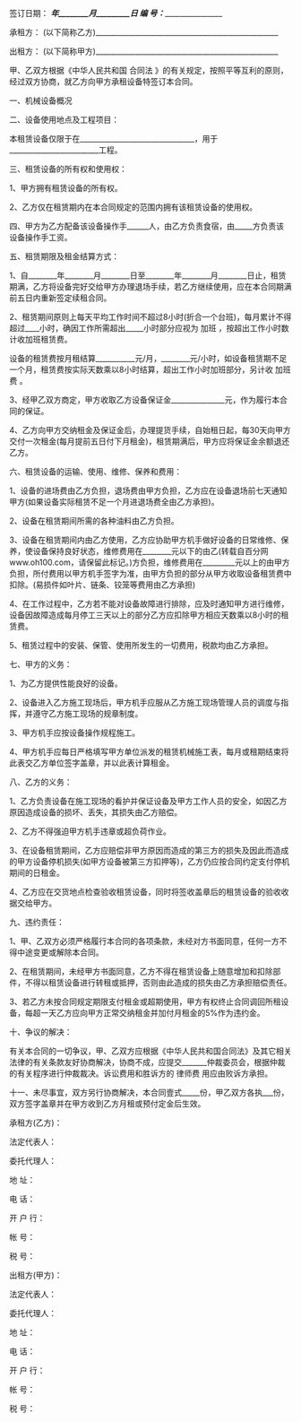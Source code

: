 
 


签订日期： _________年________月_________日 编 号：_________________________


承租方： (以下简称乙方)___________________________________________________


出租方： (以下简称甲方)___________________________________________________


甲、乙双方根据《中华人民共和国
合同法
》的有关规定，按照平等互利的原则，经过双方协商，就乙方向甲方承租设备特签订本合同。


一、机械设备概况


二、设备使用地点及工程项目：


本租赁设备仅限于在________________________________，用于_________________________工程。


三、租赁设备的所有权和使用权：


1、甲方拥有租赁设备的所有权。


2、乙方仅在租赁期内在本合同规定的范围内拥有该租赁设备的使用权。


四、甲方为乙方配备该设备操作手______人，由乙方负责食宿，由_____方负责该设备操作手工资。


五、租赁期限及租金结算方式：


1、自________年________月________日至________年________月________日止，租赁期满，乙方将设备完好交给甲方办理退场手续，若乙方继续使用，应在本合同期满前五日内重新签定续租合同。


2、租赁期间原则上每天平均工作时间不超过8小时(折合一个台班)，每月累计不得超过____小时，确因工作所需超出_____小时部分应视为
加班
，按超出工作小时数计收加班租赁费。


设备的租赁费按月租结算___________元/月，________元/小时，如设备租赁期不足一个月，租赁费按实际天数乘以8小时结算，超出工作小时加班部分，另计收
加班费
。


3、经甲乙双方商定，甲方收取乙方设备保证金_______________元，作为履行本合同的保证。


4、乙方向甲方交纳租金及保证金后，办理提货手续，自始租日起，每30天向甲方交付一次租金(每月提前五日付下月租金)，租赁期满后，甲方应将保证金余额退还乙方。


六、租赁设备的运输、使用、维修、保养和费用：


1、设备的进场费由乙方负担，退场费由甲方负担，乙方应在设备退场前七天通知甲方(如果设备实际租赁不足一个月进退场费全由乙方承担)。


2、设备在租赁期间所需的各种油料由乙方负担。


3、设备在租赁期间内由乙方使用，乙方应协助甲方机手做好设备的日常维修、保养，使设备保持良好状态，维修费用在________元以下的由乙(转载自百分网www.oh100.com，请保留此标记。)方负担，维修费用在_________元以上的由甲方负担，所付费用以甲方机手签字为准，由甲方负担的部分从甲方收取设备租赁费中扣除。(易损件如叶片、链条、铰笼等费用由乙方承担)


4、在工作过程中，乙方若不能对设备故障进行排除，应及时通知甲方进行维修，设备因故障造成每月停工三天以上的部分乙方应扣除甲方相应天数乘以8小时的租赁费。


5、租赁过程中的安装、保管、使用所发生的一切费用，税款均由乙方承担。


七、甲方的义务：


1、为乙方提供性能良好的设备。


2、设备进入乙方施工现场后，甲方机手应服从乙方施工现场管理人员的调度与指挥，并遵守乙方施工现场的规章制度。


3、甲方机手应按设备操作规程施工。


4、甲方机手应每日严格填写甲方单位派发的租赁机械施工表，每月或租期结束将此表交乙方单位签字盖章，并以此表计算租金。


八、乙方的义务：


1、乙方负责设备在施工现场的看护并保证设备及甲方工作人员的安全，如因乙方原因造成设备的损坏、丢失，其损失由乙方赔偿。


2、乙方不得强迫甲方机手违章或超负荷作业。


3、在设备租赁期间，乙方应赔偿非甲方原因而造成的第三方的损失及因此而造成的甲方设备停机损失(如甲方设备被第三方扣押等)，乙方仍应按合同约定支付停机期间的日租金。


4、乙方应在交货地点检查验收租赁设备，同时将签收盖章后的租赁设备的验收收据交给甲方。


九、违约责任：


1、甲、乙双方必须严格履行本合同的各项条款，未经对方书面同意，任何一方不得中途变更或解除本合同。


2、在租赁期间，未经甲方书面同意，乙方不得在租赁设备上随意增加和扣除部件，不得以租赁设备进行转租或抵押，否则由此造成的损失由乙方承担赔偿责任。


3、若乙方未按合同规定期限支付租金或超期使用，甲方有权终止合同调回所租设备，每超一天乙方应向甲方正常交纳租金并加付月租金的5%作为违约金。


十、争议的解决：


有关本合同的一切争议，甲、乙双方应根据《中华人民共和国合同法》及其它相关法律的有关条款友好协商解决，协商不成，应提交_______仲裁委员会，根据仲裁的有关程序进行仲裁裁决。诉讼费用和胜诉方的
律师费
用应由败诉方承担。


十一、未尽事宜，双方另行协商解决，本合同壹式_____份，甲乙双方各执___份，双方签字盖章并在甲方收到乙方月租或预付定金后生效。


承租方(乙方)：


法定代表人：


委托代理人：


地 址：


电 话：


开 户 行：


帐 号：


税 号：


出租方(甲方)：


法定代表人：


委托代理人：


地 址：


电 话：


开 户 行：


帐 号：


税 号：
 


 

 
 
 
 
 
  


  
 

  


  


  
 
 
 
 

